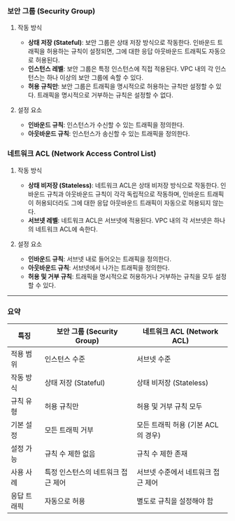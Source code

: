 
### 보안 그룹 (Security Group)
1. 작동 방식

   - **상태 저장 (Stateful)**: 보안 그룹은 상태 저장 방식으로 작동한다. 인바운드 트래픽을 허용하는 규칙이 설정되면, 그에 대한 응답 아웃바운드 트래픽도 자동으로 허용된다.
   - **인스턴스 레벨**: 보안 그룹은 특정 인스턴스에 직접 적용된다. VPC 내의 각 인스턴스는 하나 이상의 보안 그룹에 속할 수 있다.
   - **허용 규칙만**: 보안 그룹은 트래픽을 명시적으로 허용하는 규칙만 설정할 수 있다. 트래픽을 명시적으로 거부하는 규칙은 설정할 수 없다.


2. 설정 요소

   - **인바운드 규칙**: 인스턴스가 수신할 수 있는 트래픽을 정의한다.
   - **아웃바운드 규칙**: 인스턴스가 송신할 수 있는 트래픽을 정의한다.


### 네트워크 ACL (Network Access Control List)

1. 작동 방식

   - **상태 비저장 (Stateless)**: 네트워크 ACL은 상태 비저장 방식으로 작동한다. 인바운드 규칙과 아웃바운드 규칙이 각각 독립적으로 작동하며, 인바운드 트래픽이 허용되더라도 그에 대한 응답 아웃바운드 트래픽이 자동으로 허용되지 않는다.
   - **서브넷 레벨**: 네트워크 ACL은 서브넷에 적용된다. VPC 내의 각 서브넷은 하나의 네트워크 ACL에 속한다.


2. 설정 요소

   - **인바운드 규칙**: 서브넷 내로 들어오는 트래픽을 정의한다.
   - **아웃바운드 규칙**: 서브넷에서 나가는 트래픽을 정의한다.
   - **허용 및 거부 규칙**: 트래픽을 명시적으로 허용하거나 거부하는 규칙을 모두 설정할 수 있다.

---
### 요약

| 특징 |	보안 그룹 (Security Group) | 네트워크 ACL (Network ACL)|
|----|----|-----|
|  적용 범위 | 인스턴스 수준 | 	서브넷 수준| 
|  작동 방식 | 상태 저장 (Stateful)|	상태 비저장 (Stateless)|
|  규칙 유형 | 허용 규칙만	| 허용 및 거부 규칙 모두|
|  기본 설정 | 모든 트래픽 거부	| 모든 트래픽 허용 (기본 ACL의 경우)|
|  설정 가능 | 규칙 수	제한 없음 |	규칙 수 제한 존재|
|  사용 사례 | 특정 인스턴스의 네트워크 접근 제어 | 서브넷 수준에서 네트워크 접근 제어|
|응답 트래픽 | 자동으로 허용 | 별도로 규칙을 설정해야 함 | 